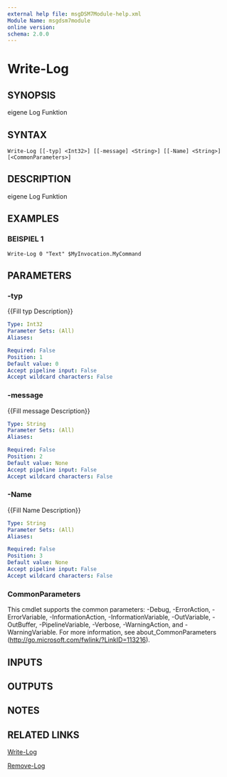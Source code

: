 ```yaml
---
external help file: msgDSM7Module-help.xml
Module Name: msgdsm7module
online version:
schema: 2.0.0
---
```


# Write-Log

## SYNOPSIS
eigene Log Funktion

## SYNTAX

```
Write-Log [[-typ] <Int32>] [[-message] <String>] [[-Name] <String>] [<CommonParameters>]
```

## DESCRIPTION
eigene Log Funktion

## EXAMPLES

### BEISPIEL 1
```
Write-Log 0 "Text" $MyInvocation.MyCommand
```

## PARAMETERS

### -typ
{{Fill typ Description}}

```yaml
Type: Int32
Parameter Sets: (All)
Aliases:

Required: False
Position: 1
Default value: 0
Accept pipeline input: False
Accept wildcard characters: False
```

### -message
{{Fill message Description}}

```yaml
Type: String
Parameter Sets: (All)
Aliases:

Required: False
Position: 2
Default value: None
Accept pipeline input: False
Accept wildcard characters: False
```

### -Name
{{Fill Name Description}}

```yaml
Type: String
Parameter Sets: (All)
Aliases:

Required: False
Position: 3
Default value: None
Accept pipeline input: False
Accept wildcard characters: False
```

### CommonParameters
This cmdlet supports the common parameters: -Debug, -ErrorAction, -ErrorVariable, -InformationAction, -InformationVariable, -OutVariable, -OutBuffer, -PipelineVariable, -Verbose, -WarningAction, and -WarningVariable.
For more information, see about_CommonParameters (http://go.microsoft.com/fwlink/?LinkID=113216).

## INPUTS

## OUTPUTS

## NOTES

## RELATED LINKS

[Write-Log]()

[Remove-Log]()

